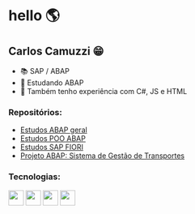 # hello :earth_americas:

## Carlos Camuzzi :grin:

- :books: SAP / ABAP
- 🌱 Estudando ABAP
- 🌱 Também tenho experiência com C#, JS e HTML

### Repositórios:
- [Estudos ABAP geral](https://github.com/CarlosCamuzzi/abap-estudo-geral)
- [Estudos POO ABAP](https://github.com/CarlosCamuzzi/abap-poo)
- [Estudos SAP FIORI](https://github.com/CarlosCamuzzi/abap-fiori)
- [Projeto ABAP: Sistema de Gestão de Transportes](https://github.com/CarlosCamuzzi/abap-sistema-gestao-transportes)

### Tecnologias:
<img width="30" height="30" loading="lazy" src="https://img.jsdelivr.com/github.com/SAP.png"> <img src="https://cdn.jsdelivr.net/gh/devicons/devicon/icons/html5/html5-original.svg" width="30" height="30"/> <img src="https://cdn.jsdelivr.net/gh/devicons/devicon/icons/javascript/javascript-original.svg" width="30" height="30" />  <img src="https://cdn.jsdelivr.net/gh/devicons/devicon/icons/csharp/csharp-original.svg" width="30" height="30" /> 

<!--
**CarlosCamuzzi/CarlosCamuzzi** is a ✨ _special_ ✨ repository because its `README.md` (this file) appears on your GitHub profile.

Here are some ideas to get you started:

- 🔭 I’m currently working on ...
- 🌱 I’m currently learning ...
- 👯 I’m looking to collaborate on ...
- 🤔 I’m looking for help with ...
- 💬 Ask me about ...
- 📫 How to reach me: ...
- 😄 Pronouns: ...
- ⚡ Fun fact: ...
-->
